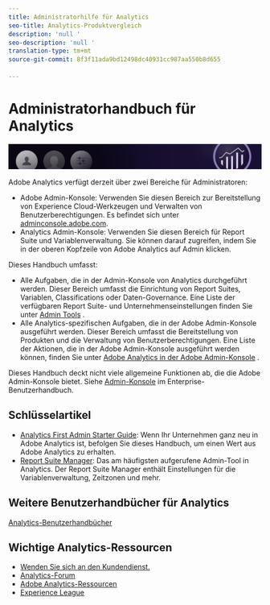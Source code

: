 ```yaml
---
title: Administratorhilfe für Analytics
seo-title: Analytics-Produktvergleich
description: 'null '
seo-description: 'null '
translation-type: tm+mt
source-git-commit: 8f3f11ada9bd12498dc40931cc987aa550b8d655

---
```



# Administratorhandbuch für Analytics

![Banner](../../assets/doc_banner_admin.png)

Adobe Analytics verfügt derzeit über zwei Bereiche für Administratoren:

* Adobe Admin-Konsole: Verwenden Sie diesen Bereich zur Bereitstellung von Experience Cloud-Werkzeugen und Verwalten von Benutzerberechtigungen. Es befindet sich unter [adminconsole.adobe.com](https://adminconsole.adobe.com).
* Analytics Admin-Konsole: Verwenden Sie diesen Bereich für Report Suite und Variablenverwaltung. Sie können darauf zugreifen, indem Sie in der oberen Kopfzeile von Adobe Analytics auf Admin klicken.

Dieses Handbuch umfasst:

* Alle Aufgaben, die in der Admin-Konsole von Analytics durchgeführt werden. Dieser Bereich umfasst die Einrichtung von Report Suites, Variablen, Classifications oder Daten-Governance. Eine Liste der verfügbaren Report Suite- und Unternehmenseinstellungen finden Sie unter [Admin Tools](admin/c-admin-tools.md) .
* Alle Analytics-spezifischen Aufgaben, die in der Adobe Admin-Konsole ausgeführt werden. Dieser Bereich umfasst die Bereitstellung von Produkten und die Verwaltung von Benutzerberechtigungen. Eine Liste der Aktionen, die in der Adobe Admin-Konsole ausgeführt werden können, finden Sie unter [Adobe Analytics in der Adobe Admin-Konsole](admin-console/home.md) .

Dieses Handbuch deckt nicht viele allgemeine Funktionen ab, die die Adobe Admin-Konsole bietet. Siehe [Admin-Konsole](https://helpx.adobe.com/enterprise/using/admin-console.html) im Enterprise-Benutzerhandbuch.

## Schlüsselartikel

* [Analytics First Admin Starter Guide](admin-console/first-admin-guide.md): Wenn Ihr Unternehmen ganz neu in Adobe Analytics ist, befolgen Sie dieses Handbuch, um einen Wert aus Adobe Analytics zu erhalten.
* [Report Suite Manager](c-manage-report-suites/report-suites-admin.md): Das am häufigsten aufgerufene Admin-Tool in Analytics. Der Report Suite Manager enthält Einstellungen für die Variablenverwaltung, Zeitzonen und mehr.

## Weitere Benutzerhandbücher für Analytics

[Analytics-Benutzerhandbücher](/help/landing/home.md)

## Wichtige Analytics-Ressourcen

* [Wenden Sie sich an den Kundendienst.](https://helpx.adobe.com/contact/enterprise-support.ec.html)
* [Analytics-Forum](https://forums.adobe.com/community/experience-cloud/analytics-cloud/analytics)
* [Adobe Analytics-Ressourcen](https://forums.adobe.com/message/10660755)
* [Experience League](https://landing.adobe.com/experience-league/)
